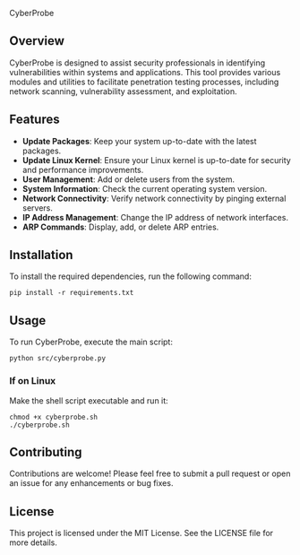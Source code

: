 CyberProbe

## Overview
CyberProbe is designed to assist security professionals in identifying vulnerabilities within systems and applications. This tool provides various modules and utilities to facilitate penetration testing processes, including network scanning, vulnerability assessment, and exploitation.

## Features
- **Update Packages**: Keep your system up-to-date with the latest packages.
- **Update Linux Kernel**: Ensure your Linux kernel is up-to-date for security and performance improvements.
- **User Management**: Add or delete users from the system.
- **System Information**: Check the current operating system version.
- **Network Connectivity**: Verify network connectivity by pinging external servers.
- **IP Address Management**: Change the IP address of network interfaces.
- **ARP Commands**: Display, add, or delete ARP entries.

## Installation
To install the required dependencies, run the following command:

```
pip install -r requirements.txt
```

## Usage
To run CyberProbe, execute the main script:

```
python src/cyberprobe.py
```

### If on Linux

Make the shell script executable and run it:

```
chmod +x cyberprobe.sh
./cyberprobe.sh
```

## Contributing
Contributions are welcome! Please feel free to submit a pull request or open an issue for any enhancements or bug fixes.

## License
This project is licensed under the MIT License. See the LICENSE file for more details.
